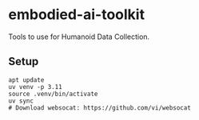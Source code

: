 # embodied-ai-toolkit

Tools to use for Humanoid Data Collection.

## Setup
```
apt update
uv venv -p 3.11
source .venv/bin/activate
uv sync
# Download websocat: https://github.com/vi/websocat
```
